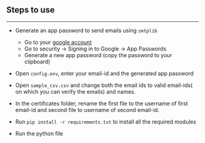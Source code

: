 ## Steps to use
<hr>

- Generate an app password to send emails using `smtplib`
    - Go to your [google account](https://myaccount.google.com/)
    - Go to security -> Signing in to Google -> App Passwords
    - Generate a new app password (copy the password to your clipboard)

- Open `config.env`, enter your email-id and the generated app password
- Open `sample_csv.csv` and change both the email ids to valid email-ids( on which you can verify the emails) and names.
- In the certificates folder, rename the first file to the username of first email-id and second file to username of second email-id.
- Run `pip install -r requirements.txt` to install all the required modules
- Run the python file